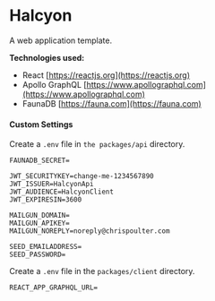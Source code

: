 # Halcyon

A web application template.

**Technologies used:**

-   React
    [https://reactjs.org](https://reactjs.org)
-   Apollo GraphQL
    [https://www.apollographql.com](https://www.apollographql.com)
-   FaunaDB
    [https://fauna.com](https://fauna.com)

#### Custom Settings

Create a `.env` file in `the packages/api` directory.

```
FAUNADB_SECRET=

JWT_SECURITYKEY=change-me-1234567890
JWT_ISSUER=HalcyonApi
JWT_AUDIENCE=HalcyonClient
JWT_EXPIRESIN=3600

MAILGUN_DOMAIN=
MAILGUN_APIKEY=
MAILGUN_NOREPLY=noreply@chrispoulter.com

SEED_EMAILADDRESS=
SEED_PASSWORD=
```

Create a `.env` file in the `packages/client` directory.

```
REACT_APP_GRAPHQL_URL=
```
